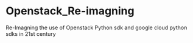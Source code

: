 # Openstack_Re-imagning
Re-Imagning the use of Openstack Python sdk and google cloud python sdks in 21st century
